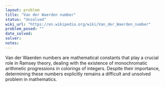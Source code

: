 ```yaml
---
layout: problem
title: "Van der Waerden number"
status: "Unsolved"
wiki_url: "https://en.wikipedia.org/wiki/Van_der_Waerden_number"
problem_posed: ""
date_solved:
solver:
notes:
---
```

Van der Waerden numbers are mathematical constants that play a crucial role in Ramsey theory, dealing with the existence of monochromatic arithmetic progressions in colorings of integers. Despite their importance, determining these numbers explicitly remains a difficult and unsolved problem in mathematics.